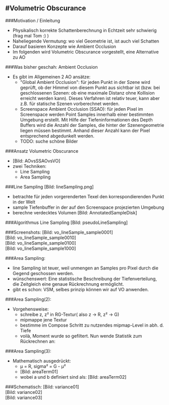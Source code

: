 #Volumetric Obscurance
-------------------------

###Motivation / Einleitung

* Physikalisch korrekte Schattenberechnung in Echtzeit sehr schwierig (frag mal Tom :) )
* Naheliegende Vermutung: wo viel Geometrie ist, ist auch viel Schatten
* Darauf basieren Konzepte wie Ambient Occlusion
* Im folgenden wird Volumetric Obscurance vorgestellt, eine Alternative zu AO

###Was bisher geschah: Ambient Occlusion
* Es gibt im Allgemeinen 2 AO ansätze:
    * "Global Ambient Occlusion": für jeden Punkt in der Szene wird geprüft, ob der Himmel von diesem
		Punkt aus sichtbar ist (bzw. bei geschlossenen Szenen: ob eine maximale Distanz ohne Kollision erreicht
		 werden kann). Dieses Verfahren ist relativ teuer, kann aber z.B. für statische Szenen vorberechnet
		 werden.
    * Screenspace Ambient Occlusion (SSAO): für jeden Pixel im Screenspace werden Point Samples
		innerhalb einer bestimmten Umgebung erstellt. Mit Hilfe der Tiefeninformationen des Depth Buffers
		wird die Anzahl der Samples, die hinter der Szenengeometrie liegen müssen bestimmt. Anhand dieser Anzahl
		kann der Pixel entsprechend abgedunkelt werden.
    * TODO: suche schöne Bilder

###Ansatz Volumetric Obscurance
* [Bild: AOvsSSAOvsVO]
* zwei Techniken:
    * Line Sampling
    * Area Sampling

###Line Sampling
[Bild: lineSampling.png]
* betrachte für jeden vorgerenderten Texel den korrespondierenden Punkt in der Welt
* sample Tiefenbuffer in der auf den Screenspace projezierten Umgebung
* berechne verdecktes Volumen
[Bild: AnnotatedSampleDisk]

###Algorithmus Line Sampling
[Bild: pseudoLineSampling]

###Screenshots:
[Bild: vo_lineSample_sample0001]\
[Bild: vo_lineSample_sample0010]\
[Bild: vo_lineSample_sample0100]\
[Bild: vo_lineSample_sample1000]

###Area Sampling:
* line Sampling ist teuer, weil unmengen an Samples pro Pixel durch die Gegend
    geschossen werden.
* wünschenswert: Eine statistische Beschreibung der Tiefenverteilung,
    die Zeitgleich eine genaue Rückrechnung ermöglicht.
* gibt es schon: VSM, selbes prinzip können wir auf VO anwenden.

###Area Sampling(2):
* Vorgehensweise:
    * schreibe z, z² in RG-Textur( also z -> R, z² -> G)
    * mipmappe jene Textur
    * bestimme im Compose Schritt zu nutzendes mipmap-Level in abh. d. Tiefe
    * voilà, Moment wurde so gefiltert. Nun wende Statistik zum Rückrechnen an:

###Area Sampling(3):
* Mathematisch ausgedrückt:
    * µ = R, sigma² = G - µ²
    * [Bild: areaTerm01]
    * wobei a und b definiert sind als: [Bild: areaTerm02]

###Schematisch:
[Bild: variance01]\
[Bild: variance02]\
[Bild: variance03]
